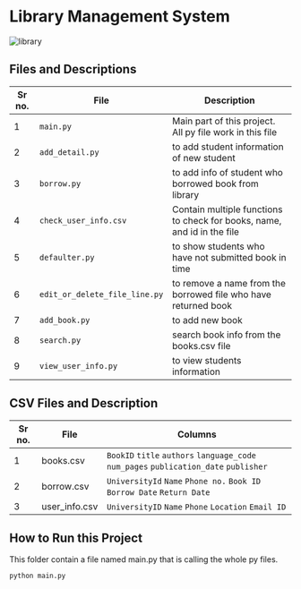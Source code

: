 # Library Management System
![library](https://www.stallionglobal.com/uploads/links/Title_68.jpg)

## Files and Descriptions
Sr no. | File                          | Description
-------|-------------------------------|------------------------------------------------------------------------
1      | `main.py`                     | Main part of this project. All py file work in this file
2      | `add_detail.py`               | to add student information of new student
3      | `borrow.py`                   | to add info of student who borrowed book from library
4      | `check_user_info.csv`         | Contain multiple functions to check for books, name, and id in the file
5      | `defaulter.py`                | to show students who have not submitted book in time
6      | `edit_or_delete_file_line.py` | to remove a name from the borrowed file who have returned book
7      | `add_book.py`                 | to add new book
8      | `search.py`                   | search book info from the books.csv file
9      | `view_user_info.py`           | to view students information


## CSV Files and Description
Sr no. | File                          | Columns
-------|-------------------------------|------------------------------------------------------------------------
1      | books.csv                     | `BookID` `title` `authors` `language_code`  `num_pages` `publication_date` `publisher`
2      | borrow.csv                    | `UniversityId` `Name` `Phone no.` `Book ID` `Borrow Date` `Return Date`
3      | user_info.csv                 | `UniversityID` `Name` `Phone` `Location` `Email ID`

## How to Run this Project
This folder contain a file named main.py that is calling the whole py files.
    
    python main.py

